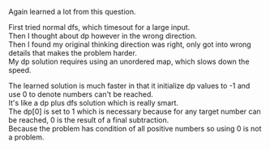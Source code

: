 Again learned a lot from this question.

First tried normal dfs, which timesout for a large input.\
Then I thought about dp however in the wrong direction. \
Then I found my original thinking direction was right, only got into wrong details that makes the problem harder.\
My dp solution requires using an unordered map, which slows down the speed.

The learned solution is much faster in that it initialize dp values to -1 and use 0 to denote numbers can't be reached.\
It's like a dp plus dfs solution which is really smart.\
The dp[0] is set to 1 which is necessary because for any target number can be reached, 0 is the result of a final subtraction.\
Because the problem has condition of all positive numbers so using 0 is not a problem.
